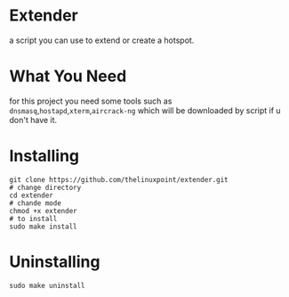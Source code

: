 # Extender 
a script you can use to extend or create a hotspot.

# What You Need
for this project you need some tools such as `dnsmasq`,`hostapd`,`xterm`,`aircrack-ng` which will be downloaded by script if u don't have it.

# Installing 
```shell
git clone https://github.com/thelinuxpoint/extender.git
# change directory
cd extender
# chande mode
chmod +x extender
# to install 
sudo make install
```

# Uninstalling 

```shell
sudo make uninstall

```

